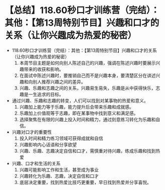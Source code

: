 # 【总结】118.60秒口才训练营（完结）：其他：【第13周特别节目】兴趣和口才的关系（让你兴趣成为热爱的秘密）

-   118.60秒口才训练营（完结）：其他：【第13周特别节目】兴趣和口才的关系（让你兴趣成为热爱的秘密）
    1.  本周节目主题是如何向别人陈述自己的兴趣，强调在陈述兴趣时要展示兴趣带来的收获和影响。
    2.  在面试中陈述兴趣时，要推销自己而不是兴趣本身，要清楚区分在讲述兴趣和向别人推荐兴趣之间的差异。
    3.  兴趣、乐趣和志趣之间的关系，兴趣易生易失，乐趣是从中获得快乐，志趣是一生追求的目标。
-   通过兴趣、乐趣和志趣的转变，人们可以找到对某事物的热爱和意义。
    1.  兴趣加上能力等于乐趣，能力提升后会带来乐趣和成就感。
    2.  乐趣加上价值观等于志趣，即在某事物中找到意义和满足感。
    3.  选择聚焦在有限的兴趣上投入时间和精力，通过刻意练习转化为乐趣和自信。
-   兴趣对口才的重要性
    1.  投入时间和精力练习领域可获得成就和自信
    2.  兴趣影响内心话语和分享欲望
    3.  兴趣、乐趣、志趣决定自信和口才，需慎重对待兴趣，练成乐趣和找到热爱
-   兴趣、口才和生活的关系
    1.  兴趣可能影响工作和生活，甚至成为事业
    2.  兴趣转化为乐趣、志趣，决定自信和口才
    3.  底层决定重要，找到热爱比技巧更重要，早日找到热爱并分享喜悦。